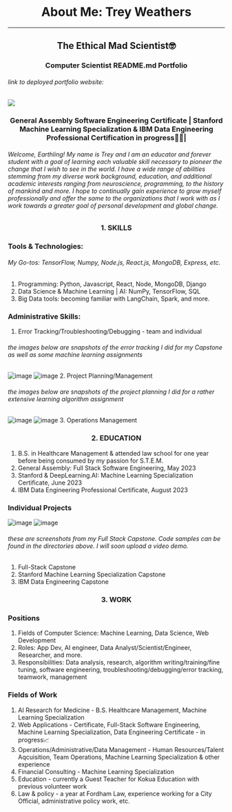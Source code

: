 <h1 align="center">
About Me: Trey Weathers
</h1>
<hr> </hr>

<h2 align="center">
The Ethical Mad Scientist🤓
</h2>

<h3 align="center">
Computer Scientist README.md Portfolio
</h3>

###### link to deployed portfolio website:

<img src="https://i.postimg.cc/FRWr6HHD/funny-urkey.webp" align="center"> 
</img>

<h3 align="center">
General Assembly Software Engineering Certificate | Stanford Machine Learning Specialization & IBM Data Engineering Professional Certification in progress🧑‍💻|
</h3>

###### Welcome, Earthling! My name is Trey and I am an educator and forever student with a goal of learning each valuable skill necessary to pioneer the change that I wish to see in the world. I have a wide range of abilities stemming from my diverse work background, education, and additional academic interests ranging from neuroscience, programming, to the history of mankind and more. I hope to continually gain experience to grow myself professionally and offer the same to the organizations that I work with as I work towards a greater goal of personal development and global change.

<h3 align="center">
1. SKILLS
</h3>

### Tools & Technologies:
###### My Go-tos: TensorFlow, Numpy, Node.js, React.js, MongoDB, Express, etc.
1. Programming: Python, Javascript, React, Node, MongoDB, Django
2. Data Science & Machine Learning | AI: NumPy, TensorFlow, SQL
4. Big Data tools: becoming familiar with LangChain, Spark, and more. 

### Administrative Skills:
1. Error Tracking/Troubleshooting/Debugging - team and individual
###### the images below are snapshots of the error tracking I did for my Capstone as well as some machine learning assignments
![image](https://i.imgur.com/ZMeXgZ0.jpg)
![image](https://i.postimg.cc/N0Kqp4CT/Image-5-31-23-at-3-38-PM.jpg)
2. Project Planning/Management
###### the images below are snapshots of the project planning I did for a rather extensive learning algorithm assignment
![image](https://i.postimg.cc/hjxFqGBt/Image-5-31-23-at-3-37-PM.jpg)
![image](https://i.postimg.cc/CKrkkjzz/Image-5-31-23-at-3-37-PM-1.jpg)
3. Operations Management

<h3 align="center">
2. EDUCATION
</h3>

1. B.S. in Healthcare Management & attended law school for one year before being consumed by my passion for S.T.E.M.
2. General Assembly: Full Stack Software Engineering, May 2023
3. Stanford & DeepLearning.AI: Machine Learning Specialization Certificate, June 2023
4. IBM Data Engineering Professional Certificate, August 2023

### Individual Projects
![image](https://i.imgur.com/9qRZRqA.jpg)
![image](https://i.imgur.com/QDDD5Vu.jpg)

###### these are screenshots from my Full Stack Capstone. Code samples can be found in the directories above. I will soon upload a video demo.

1. Full-Stack Capstone
2. Stanford Machine Learning Specialization Capstone
3. IBM Data Engineering Capstone

<h3 align="center">
3. WORK
</h3>

### Positions
1. Fields of Computer Science: Machine Learning, Data Science, Web Development
2. Roles: App Dev, AI engineer, Data Analyst/Scientist/Engineer, Researcher, and more.
3. Responsibilities: Data analysis, research, algorithm writing/training/fine tuning, software engineering, troubleshooting/debugging/error tracking, teamwork, management

### Fields of Work
1. AI Research for Medicine -  B.S. Healthcare Management, Machine Learning Specialization
2. Web Applications - Certificate, Full-Stack Software Engineering, Machine Learning Specialization, Data Engineering Certificate - in progress📈
3. Operations/Administrative/Data Management - Human Resources/Talent Aqcuisition, Team Operations, Machine Learning Specialization & other experience
4. Financial Consulting - Machine Learning Specialization
5. Education - currently a Guest Teacher for Kokua Education with previous volunteer work
6. Law & policy - a year at Fordham Law, experience working for a City Official, administrative policy work, etc.
